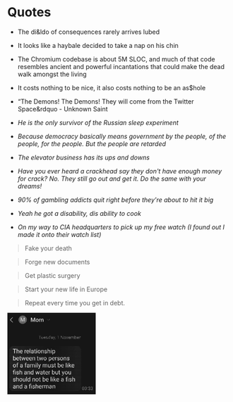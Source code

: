 # Quotes

- The di&amp;ldo of consequences rarely arrives lubed

- It looks like a haybale decided to take a nap on his chin

- The Chromium codebase is about 5M SLOC, and much of that code resembles ancient and powerful incantations that could make the dead walk amongst the living

- It costs nothing to be nice, it also costs nothing to be an as$hole

- &ldquo;The Demons! The Demons! They will come from the Twitter Space&rdquo - Unknown Saint

- _He is the only survivor of the Russian sleep experiment_

- _Because democracy basically means government by the people, of the people, for the people. But the people are retarded_

- _The elevator business has its ups and downs_

- _Have you ever heard a crackhead say they don&apos;t have enough money for crack? No. They still go out and get it. Do the same with your dreams!_

- _90% of gambling addicts quit right before they're about to hit it big_

- _Yeah he got a disability, dis ability to cook_

- _On my way to CIA headquarters to pick up my free watch (I found out I made it onto their watch list)_

> Fake your death

> Forge new documents

> Get plastic surgery

> Start your new life in Europe

> Repeat every time you get in debt.


<img src=".pix/mom_text.webp" style="width: 200px; height: auto;">
